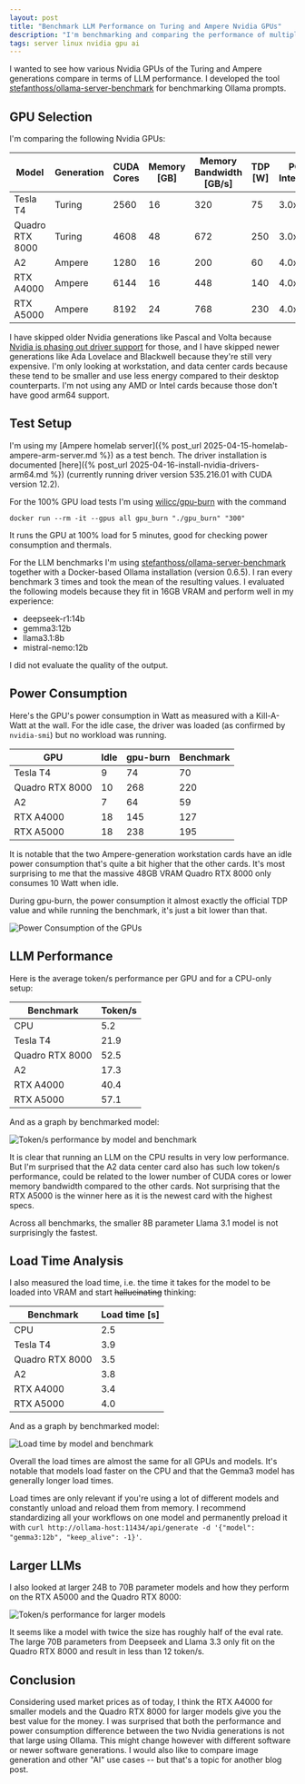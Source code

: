 ```yaml
---
layout: post
title: "Benchmark LLM Performance on Turing and Ampere Nvidia GPUs"
description: "I'm benchmarking and comparing the performance of multiple Nvidia GPUs using Ollama."
tags: server linux nvidia gpu ai
---
```


I wanted to see how various Nvidia GPUs of the Turing and Ampere generations compare in terms of LLM performance. I developed the tool [stefanthoss/ollama-server-benchmark](https://github.com/stefanthoss/ollama-server-benchmark) for benchmarking Ollama prompts.

## GPU Selection

I'm comparing the following Nvidia GPUs:

| Model | Generation | CUDA Cores | Memory [GB] | Memory Bandwidth [GB/s] | TDP [W] | PCIe Interface |
|---|---|---|---|---|---|---|
| Tesla T4 | Turing | 2560 | 16 | 320 | 75 | 3.0x16 |
| Quadro RTX 8000 | Turing | 4608 | 48 | 672 | 250 | 3.0x16 |
| A2 | Ampere | 1280 | 16 | 200 | 60 | 4.0x8 |
| RTX A4000 | Ampere | 6144 | 16 | 448 | 140 | 4.0x16 |
| RTX A5000 | Ampere | 8192 | 24 | 768 | 230 | 4.0x16 |

I have skipped older Nvidia generations like Pascal and Volta because [Nvidia is phasing out driver support](https://www.tomshardware.com/pc-components/gpu-drivers/nvidia-starts-phasing-out-maxwell-pascal-and-volta-gpus-geforce-driver-support-status-unclear) for those, and I have skipped newer generations like Ada Lovelace and Blackwell because they're still very expensive. I'm only looking at workstation, and data center cards because these tend to be smaller and use less energy compared to their desktop counterparts. I'm not using any AMD or Intel cards because those don't have good arm64 support.

## Test Setup

I'm using my [Ampere homelab server]({% post_url 2025-04-15-homelab-ampere-arm-server.md %}) as a test bench. The driver installation is documented [here]({% post_url 2025-04-16-install-nvidia-drivers-arm64.md %}) (currently running driver version 535.216.01 with CUDA version 12.2).

For the 100% GPU load tests I'm using [wilicc/gpu-burn](https://github.com/wilicc/gpu-burn) with the command

```shell
docker run --rm -it --gpus all gpu_burn "./gpu_burn" "300"
```

It runs the GPU at 100% load for 5 minutes, good for checking power consumption and thermals.

For the LLM benchmarks I'm using [stefanthoss/ollama-server-benchmark](https://github.com/stefanthoss/ollama-server-benchmark) together with a Docker-based Ollama installation (version 0.6.5). I ran every benchmark 3 times and took the mean of the resulting values. I evaluated the following models because they fit in 16GB VRAM and perform well in my experience:

- deepseek-r1:14b
- gemma3:12b
- llama3.1:8b
- mistral-nemo:12b

I did not evaluate the quality of the output.

## Power Consumption

Here's the GPU's power consumption in Watt as measured with a Kill-A-Watt at the wall. For the idle case, the driver was loaded (as confirmed by `nvidia-smi`) but no workload was running.

| GPU             | Idle | gpu-burn | Benchmark |
|-----------------|------|----------|-----------|
| Tesla T4        | 9    | 74       | 70        |
| Quadro RTX 8000 | 10   | 268      | 220       |
| A2              | 7    | 64       | 59        |
| RTX A4000       | 18   | 145      | 127       |
| RTX A5000       | 18   | 238      | 195       |

It is notable that the two Ampere-generation workstation cards have an idle power consumption that's quite a bit higher that the other cards. It's most surprising to me that the massive 48GB VRAM Quadro RTX 8000 only consumes 10 Watt when idle.

During gpu-burn, the power consumption it almost exactly the official TDP value and while running the benchmark, it's just a bit lower than that.

![Power Consumption of the GPUs](/assets/images/llm-benchmark-power.png)

## LLM Performance

Here is the average token/s performance per GPU and for a CPU-only setup:

| Benchmark | Token/s |
|---|---|
| CPU | 5.2 |
| Tesla T4 | 21.9 |
| Quadro RTX 8000 | 52.5 |
| A2 | 17.3 |
| RTX A4000 | 40.4 |
| RTX A5000 | 57.1 |

And as a graph by benchmarked model:

![Token/s performance by model and benchmark](/assets/images/llm-benchmark-token-per-s.png)

It is clear that running an LLM on the CPU results in very low performance. But I'm surprised that the A2 data center card also has such low token/s performance, could be related to the lower number of CUDA cores or lower memory bandwidth compared to the other cards. Not surprising that the RTX A5000 is the winner here as it is the newest card with the highest specs.

Across all benchmarks, the smaller 8B parameter Llama 3.1 model is not surprisingly the fastest.

## Load Time Analysis

I also measured the load time, i.e. the time it takes for the model to be loaded into VRAM and start ~~hallucinating~~ thinking:

| Benchmark | Load time [s] |
|---|---|
| CPU | 2.5 |
| Tesla T4 | 3.9 |
| Quadro RTX 8000 | 3.5 |
| A2 | 3.8 |
| RTX A4000 | 3.4 |
| RTX A5000 | 4.0 |

And as a graph by benchmarked model:

![Load time by model and benchmark](/assets/images/llm-benchmark-load-time.png)

Overall the load times are almost the same for all GPUs and models. It's notable that models load faster on the CPU and that the Gemma3 model has generally longer load times.

Load times are only relevant if you're using a lot of different models and constantly unload and reload them from memory. I recommend standardizing all your workflows on one model and permanently preload it with `curl http://ollama-host:11434/api/generate -d '{"model": "gemma3:12b", "keep_alive": -1}'`.

## Larger LLMs

I also looked at larger 24B to 70B parameter models and how they perform on the RTX A5000 and the Quadro RTX 8000:

![Token/s performance for larger models](/assets/images/llm-benchmark-large-models.png)

It seems like a model with twice the size has roughly half of the eval rate. The large 70B parameters from Deepseek and Llama 3.3 only fit on the Quadro RTX 8000 and result in less than 12 token/s.

## Conclusion

Considering used market prices as of today, I think the RTX A4000 for smaller models and the Quadro RTX 8000 for larger models give you the best value for the money. I was surprised that both the performance and power consumption difference between the two Nvidia generations is not that large using Ollama. This might change however with different software or newer software generations. I would also like to compare image generation and other "AI" use cases -- but that's a topic for another blog post.
